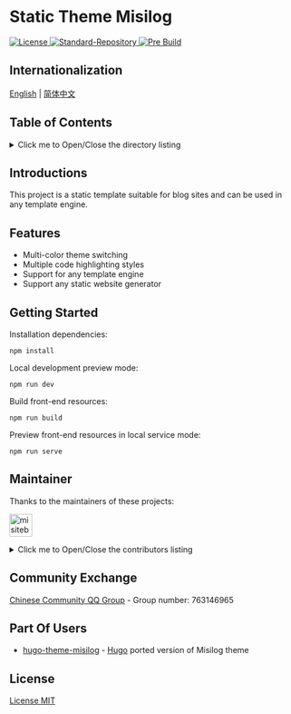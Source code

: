 # Static Theme Misilog

<!-- <p align="center">
  <img src="https://cdn.jsdelivr.net/gh/misitebao/standard-repository@main/logo.gif" height="300" />
</p> -->

<p align="left">
  <a href="https://github.com/misitebao/static-theme-misilog/blob/main/LICENSE">
    <img alt="License" src="https://img.shields.io/github/license/misitebao/static-theme-misilog?style=flat-square"/>
  </a>
  <a href="https://github.com/misitebao/standard-repository">
    <img alt="Standard-Repository" src="https://img.shields.io/badge/Readme--Style-standard--repository-brightgreen?style=flat-square&color=f83500"/>
  </a>
  <a href="https://github.com/misitebao/static-theme-misilog/actions/workflows/pre-build.yml">
    <img alt="Pre Build" src="https://img.shields.io/github/workflow/status/misitebao/static-theme-misilog/Pre%20Build%20%7C%20预构建/main?style=flat-square&logo=github"/>
  </a>
</p>

<span id="nav-1"></span>

## Internationalization

[English](README.md) | [简体中文](README.zh-Hans.md)

<span id="nav-2"></span>

## Table of Contents

<details>
  <summary>Click me to Open/Close the directory listing</summary>

- [Internationalization](#nav-1)
- [Table of Contents](#nav-2)
- [Introductions](#nav-3)
  - [Official Website](#nav-3-1)
  - [Background](#nav-3-2)
- [Graphic Demo](#nav-4)
- [Features](#nav-5)
- [Architecture](#nav-6)
- [Getting Started](#nav-7)
- [Maintainer](#nav-8)
- [Contributors](#nav-9)
- [Community Exchange](#nav-10)
- [Part Of Users](#nav-11)
- [Release History](CHANGE.md)
- [Donators](#nav-12)
- [Sponsors](#nav-13)
- [Special Thanks](#nav-14)
- [License](#nav-15)

</details>

<span id="nav-3"></span>

## Introductions

This project is a static template suitable for blog sites and can be used in any template engine.

<span id="nav-3-1"></span>

<!-- ### Official Website -->

<!-- Fill in the official website address of your project here, including homepage, documentation, etc. -->

<span id="nav-3-2"></span>

<!-- ### Background -->

<!-- Fill in the project creation background here -->

<span id="nav-4"></span>

<!-- ## Graphic Demo -->

<!-- Place the demo of your project here, which can be a specific visit address, picture screenshot, Gif or video, etc. -->

<span id="nav-5"></span>

## Features

<!-- Fill in the features of your project here, usually a list. -->

- Multi-color theme switching
- Multiple code highlighting styles
- Support for any template engine
- Support any static website generator

<span id="nav-6"></span>

<!-- ## Architecture -->

<!-- Fill in your project architecture diagram or description here, and you can place the project directory description -->

<span id="nav-7"></span>

## Getting Started

Installation dependencies:

`npm install`

Local development preview mode:

`npm run dev`

Build front-end resources:

`npm run build`

Preview front-end resources in local service mode:

`npm run serve`

<!-- Write the detailed instructions for the project here, and tell users how to use your project. -->

<span id="nav-8"></span>

## Maintainer

<!-- Fill in the relevant information of the project author here -->

Thanks to the maintainers of these projects:

<a href="https://github.com/misitebao"><img src="https://github.com/misitebao.png" width="40" height="40" alt="misitebao" title="misitebao"/></a>

<details>
  <summary>Click me to Open/Close the contributors listing</summary>

- [Misitebao](https://github.com/misitebao) - Project author, full stack engineer.

</details>

<span id="nav-9"></span>

<!-- ## Contributors -->

<!-- Fill in the list of contributors to the project here, usually a list, of course, you can also use pictures instead. -->

<span id="nav-10"></span>

## Community Exchange

<!-- Fill in the online and offline communication address of the project here, which can be an instant messaging group, a community, or a discussion group, etc. -->

<a target="_blank" href="https://qm.qq.com/cgi-bin/qm/qr?k=dBpHFuSL9wRZ7KSk84iRi780ScsOehhB&jump_from=webapi">Chinese Community QQ Group</a> - Group number: 763146965

<span id="nav-11"></span>

## Part Of Users

<!-- Fill in the user list of the project here, and tell visitors which users are using your project. -->

- [hugo-theme-misilog](https://github.com/misitebao/hugo-theme-misilog) - [Hugo](https://github.com/gohugoio/hugo) ported version of Misilog theme

<span id="nav-12"></span>

<!-- ## Donators -->

<!-- Fill in the list of donors here -->

<span id="nav-13"></span>

<!-- ## Sponsors -->

<!-- Fill in the list of sponsors here -->

<span id="nav-14"></span>

<!-- ## Special Thanks -->

<!-- Fill in the list of special thanks here, which can be anything or a person. -->

<span id="nav-15"></span>

## License

[License MIT](LICENSE)

